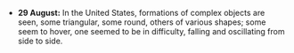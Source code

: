 ﻿

-   **29 August:** In the United States, formations of complex objects are seen, some triangular, some round, others of various shapes; some seem to hover, one seemed to be in difficulty, falling and oscillating from side to side.
